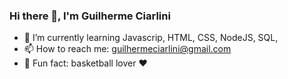 ### Hi there 👋, I'm Guilherme Ciarlini


- 🌱 I’m currently learning Javascrip, HTML, CSS, NodeJS, SQL,
- 📫 How to reach me: guilhermeciarlini@gmail.com
- 🏀 Fun fact: basketball lover ❤️

